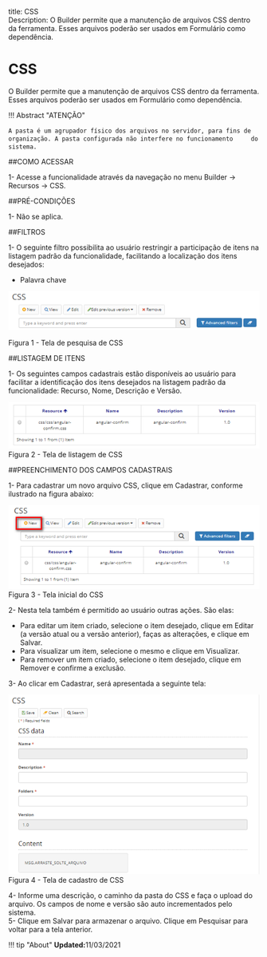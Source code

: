 title: CSS  
Description: O Builder permite que a manutenção de arquivos CSS dentro da ferramenta. Esses arquivos poderão ser usados em Formulário como dependência.   
# CSS

O Builder permite que a manutenção de arquivos CSS dentro da ferramenta. Esses arquivos poderão ser usados em Formulário como dependência.     

!!! Abstract "ATENÇÃO"  

    A pasta é um agrupador físico dos arquivos no servidor, para fins de organização. A pasta configurada não interfere no funcionamento     do sistema.  

##COMO ACESSAR    

1-  Acesse a funcionalidade através da navegação no menu Builder → Recursos → CSS.    

##PRÉ-CONDIÇÕES    

1-  Não se aplica.  

##FILTROS  

1-  O seguinte filtro possibilita ao usuário restringir a participação de itens na listagem padrão da funcionalidade, facilitando a localização dos itens desejados:   

 - Palavra chave    

![Screenshot](images/CSS-Filters.png)  

Figura 1 - Tela de pesquisa de CSS  

##LISTAGEM DE ITENS

1- Os seguintes campos cadastrais estão disponíveis ao usuário para facilitar a identificação dos itens desejados na listagem padrão da funcionalidade: Recurso, Nome, Descrição e Versão.      

![Screenshot](images/CSS-Item-List.png)   
Figura 2 - Tela de listagem de CSS  

##PREENCHIMENTO DOS CAMPOS CADASTRAIS

1- Para cadastrar um novo arquivo CSS, clique em Cadastrar, conforme ilustrado na figura abaixo:   

![Screenshot](images/CSS-Filling.png)  
Figura 3 - Tela inicial do CSS    

2- Nesta tela também é permitido ao usuário outras ações. São elas:    
 - Para editar um item criado, selecione o item desejado, clique em Editar (a versão atual ou a versão anterior), faças as alterações, e clique em Salvar.    
 - Para visualizar um item, selecione o mesmo e clique em Visualizar.   
 - Para remover um item criado, selecione o item desejado, clique em Remover e confirme a exclusão.  

3- Ao clicar em Cadastrar, será apresentada a seguinte tela:    
 
![Screenshot](images/CSS-registration.png)   
Figura 4 - Tela de cadastro de CSS    

4- Informe uma descrição, o caminho da pasta do CSS e faça o upload do arquivo. Os campos de nome e versão são auto incrementados pelo sistema.   
5- Clique em Salvar para armazenar o arquivo. Clique em Pesquisar para voltar para a tela anterior.    

!!! tip "About"
    <b>Updated:</b>11/03/2021
